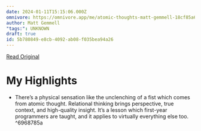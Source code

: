 ```yaml
---
date: 2024-01-11T15:15:06.000Z
omnivore: https://omnivore.app/me/atomic-thoughts-matt-gemmell-18cf85a67b5
author: Matt Gemmell
"tags:": UNKNOWN
draft: true
id: 5b780849-e8cb-4092-ab08-f035bea94a26
---
```


[Read Original](https://mattgemmell.scot/atomic-thoughts/)

# My Highlights

- There’s a physical sensation like the unclenching of a fist which comes from atomic thought. Relational thinking brings perspective, true context, and high-quality insight. It’s a lesson which first-year programmers are taught, and it applies to virtually everything else too. ^6968785a

